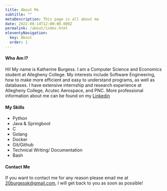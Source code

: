 ```yaml
---
title: About Me
subtitle: ""
metaDescription: This page is all about me
date: 2022-08-14T12:00:00.000Z
permalink: /about/index.html
eleventyNavigation:
  key: About
  order: 1
---
```

#### Who Am I?

Hi! My name is Katherine Burgess. I am a Computer Science and Economics student at Allegheny College. My interests include Software Engineering, how to make more efficient and easy to understand programs, as well as databases. I have extensive internship and research experience at Allegheny College, Acutec Aerospace, and PNC. More professional information about me can be found on my [Linkedin](https://www.linkedin.com/in/katherine-burgess-3869371b6/)

#### My Skills

- Python
- Java & Springboot
- C
- Golang
- Docker
- Git/Github
- Technical Writing/ Documentation
- Bash

#### Contact Me

If you want to contact me for any reason please email me at 20burgessk@gmail.com, I will get back to you as soon as possible!
